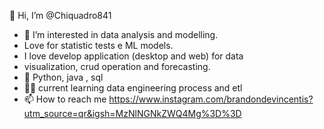  👋 Hi, I’m @Chiquadro841
- 👀 I’m interested in data analysis and modelling.
-    Love for statistic tests e ML models.
-    I love develop application (desktop and web) for data
-    visualization, crud operation and forecasting.
- 🔳 Python, java , sql
- 🧑‍💻 current learning data engineering process and etl
- 📫 How to reach me https://www.instagram.com/brandondevincentis?utm_source=qr&igsh=MzNlNGNkZWQ4Mg%3D%3D
